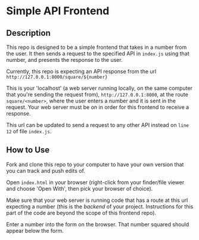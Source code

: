 # Simple API Frontend

## Description

This repo is designed to be a simple frontend that takes in a number from the user. It then sends a request to the specified API in `index.js` using that number, and presents the response to the user.

Currently, this repo is expecting an API response from the url
`http://127.0.0.1:8000/square/${number}`

This is your 'localhost' (a web server running locally, on the same computer that you're sending the request from), `http://127.0.0.1:8000`, at the route `square/<number>`, where the user enters a number and it is sent in the request. Your web server must be _on_ in order for this frontend to receive a response.

This url can be updated to send a request to any other API instead on `line 12` of file `index.js`.


## How to Use

Fork and clone this repo to your computer to have your own version that you can track and push edits of.

Open `index.html` in your browser (right-click from your finder/file viewer and choose 'Open With', then pick your browser of choice).

Make sure that your web server is running code that has a route at this url expecting a number (this is the _backend_ of your project. Instructions for this part of the code are beyond the scope of this frontend repo).

Enter a number into the form on the browser. That number squared should appear below the form.
